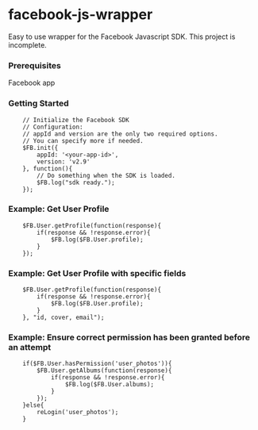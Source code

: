 # facebook-js-wrapper
Easy to use wrapper for the Facebook Javascript SDK.
This project is incomplete.

### Prerequisites

Facebook app

### Getting Started

```
	// Initialize the Facebook SDK
	// Configuration:
	// appId and version are the only two required options.
	// You can specify more if needed.
	$FB.init({
		appId: '<your-app-id>',
		version: 'v2.9'
	}, function(){
		// Do something when the SDK is loaded.
		$FB.log("sdk ready.");
	});
```

### Example: Get User Profile

```
	$FB.User.getProfile(function(response){
		if(response && !response.error){
			$FB.log($FB.User.profile);
		}
	});
```

### Example: Get User Profile with specific fields

```
	$FB.User.getProfile(function(response){
		if(response && !response.error){
			$FB.log($FB.User.profile);
		}
	}, "id, cover, email");
```

### Example: Ensure correct permission has been granted before an attempt

```
	if($FB.User.hasPermission('user_photos')){
		$FB.User.getAlbums(function(response){
			if(response && !response.error){
				$FB.log($FB.User.albums);
			}
		});
	}else{
		reLogin('user_photos');
	}
```